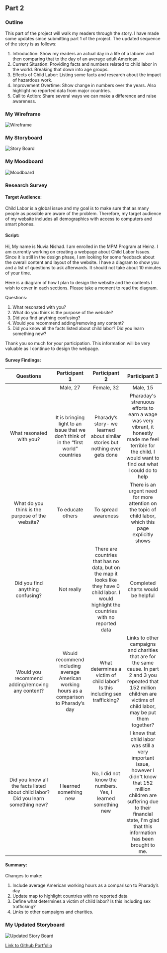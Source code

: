 ## Part 2

### Outline 
This part of the project will walk my readers through the story. I have made some updates since submitting part 1 of the project. The updated sequence of the story is as follows:
1.	Introduction: Show my readers an actual day in a life of a laborer and then comparing that to the day of an average adult American. 
2.	Current Situation: Providing facts and numbers related to child labor in the world. Breaking that down into age groups.
3.	Effects of Child Labor: Listing some facts and research about the impact of hazardous work.
4.	Improvement Overtime: Show change in numbers over the years. Also highlight no reported data from major countries.
5.	Call to Action: Share several ways we can make a difference and raise awareness.

### My Wireframe
![Wireframe](https://user-images.githubusercontent.com/52507879/62242593-7d078300-b3a9-11e9-8cc3-d09f76471f52.png)

### My Storyboard
![Story Board](https://user-images.githubusercontent.com/52507879/62185871-0b402280-b332-11e9-8bed-087153a395a7.png)

### My Moodboard
![Moodboard](https://user-images.githubusercontent.com/52507879/62185894-26129700-b332-11e9-8fae-f81359ede2e2.png)

### Research Survey

#### Target Audience:
Child Labor is a global issue and my goal is to make sure that as many people as possible are aware of the problem. Therefore, my target audience of my website includes all demographics with access to computers and smart phones.

#### Script:
Hi,
My name is Nuvia Nishad. I am enrolled in the MPM Program at Heinz. I am currently working on creating a webpage about Child Labor Issues. Since it is still in the design phase, I am looking for some feedback about the overall content and layout of the website. I have a diagram to show you and a list of questions to ask afterwards. It should not take about 10 minutes of your time.

Here is a diagram of how I plan to design the website and the contents I wish to cover in each sections. Please take a moment to read the diagram.

Questions:
1. What resonated with you?
2. What do you think is the purpose of the website?
3. Did you find anything confusing?
4. Would you recommend adding/removing any content?
5. Did you know all the facts listed about child labor? Did you learn something new?

Thank you so much for your participation. This information will be very valuable as I continue to design the webpage. 

#### Survey Findings:

|Questions| Participant 1| Participant 2| Participant 3|
|:---------:|:--------------:|:--------------:|:--------------:| 
|         |   Male, 27   |	Female, 32  |	  Male, 15   |
|What resonated with you?|It is bringing light to an issue that we don’t think of in the “first world” countries|Pharady’s story- we learned about similar stories but nothing ever gets done|Pharaday's strenuous efforts to earn a wage was very vibrant, it honestly made me feel terrible for the child. I would want to find out what I could do to help|
|What do you think is the purpose of the website?|To educate others|To spread awareness|There is an urgent need for more attention on the topic of child labor, which this page explicitly shows|
|Did you find anything confusing?|Not really|There are countries that has no data, but on the map it looks like they have 0 child labor. I would highlight the countries with no reported data|Completed charts would be helpful|
|Would you recommend adding/removing any content?| Would recommend including average American working hours as a comparison to Pharady’s day|What determines a victim of child labor? Is this including sex trafficking?|Links to other campaigns and charities that are for the same cause. In part 2 and 3 you repeated that 152 million children are victims of child labor, may be put them together?|
|Did you know all the facts listed about child labor? Did you learn something new?|I learned something new| No, I did not know the numbers. Yes, I learned something new|I knew that child labor was still a very important issue, however I didn't know that 152 million children are suffering due to their financial state, I'm glad that this information has been brought to me.|
			
 
#### Summary:
Changes to make:

1. Include average American working hours as a comparison to Pharady’s day
2. Update map to highlight countries with no reported data
3. Define what determines a victim of child labor? Is this including sex trafficking?
4. Links to other campaigns and charities.

### My Updated Storyboard
![Updated Story Board](https://user-images.githubusercontent.com/52507879/62244731-1042b780-b3ae-11e9-8214-c5c54124ed18.png)


[Link to Github Portfolio](/README.md)
